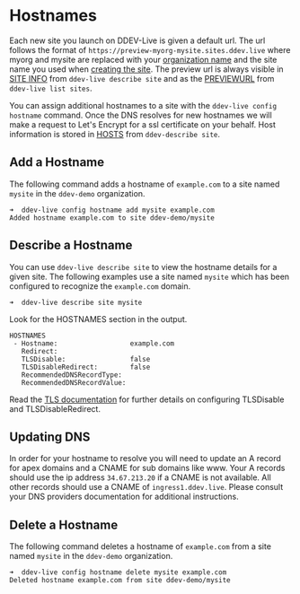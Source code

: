 # Hostnames

Each new site you launch on DDEV-Live is given a default url. The url follows the format of `https://preview-myorg-mysite.sites.ddev.live` where myorg and mysite are replaced with your [organization name](https://docs.ddev.com/organizations/) and the site name you used when [creating the site](https://docs.ddev.com/site/). The preview url is always visible in [SITE INFO](https://docs.ddev.com/site/) from `ddev-live describe site` and as the [PREVIEWURL](https://docs.ddev.com/site/) from `ddev-live list sites`.

You can assign additional hostnames to a site with the `ddev-live config hostname` command. Once the DNS resolves for new hostnames we will make a request to Let's Encrypt for a ssl certificate on your behalf. Host information is stored in [HOSTS](https://docs.ddev.com/site/) from `ddev-describe site`.

## Add a Hostname

The following command adds a hostname of `example.com` to a site named `mysite` in the `ddev-demo` organization.

```
➜  ddev-live config hostname add mysite example.com
Added hostname example.com to site ddev-demo/mysite
```

## Describe a Hostname
You can use `ddev-live describe site` to view the hostname details for a given site. The following examples use a site named `mysite` which has been configured to recognize the `example.com` domain.

```
➜  ddev-live describe site mysite
```
Look for the HOSTNAMES section in the output.
```
HOSTNAMES
 - Hostname:                  example.com
   Redirect:                  
   TLSDisable:                false
   TLSDisableRedirect:        false
   RecommendedDNSRecordType:  
   RecommendedDNSRecordValue: 
```
Read the [TLS documentation](https://docs.ddev.com/site/) for further details on configuring TLSDisable and TLSDisableRedirect.
## Updating DNS
In order for your hostname to resolve you will need to update an A record for apex domains and a CNAME for sub domains like www. Your A records should use the ip address `34.67.213.20` if a CNAME is not available. All other records should use a CNAME of `ingress1.ddev.live`. Please consult your DNS providers documentation for additional instructions.

## Delete a Hostname

The following command deletes a hostname of `example.com` from a site named `mysite` in the `ddev-demo` organization.

```
➜  ddev-live config hostname delete mysite example.com
Deleted hostname example.com from site ddev-demo/mysite
```
